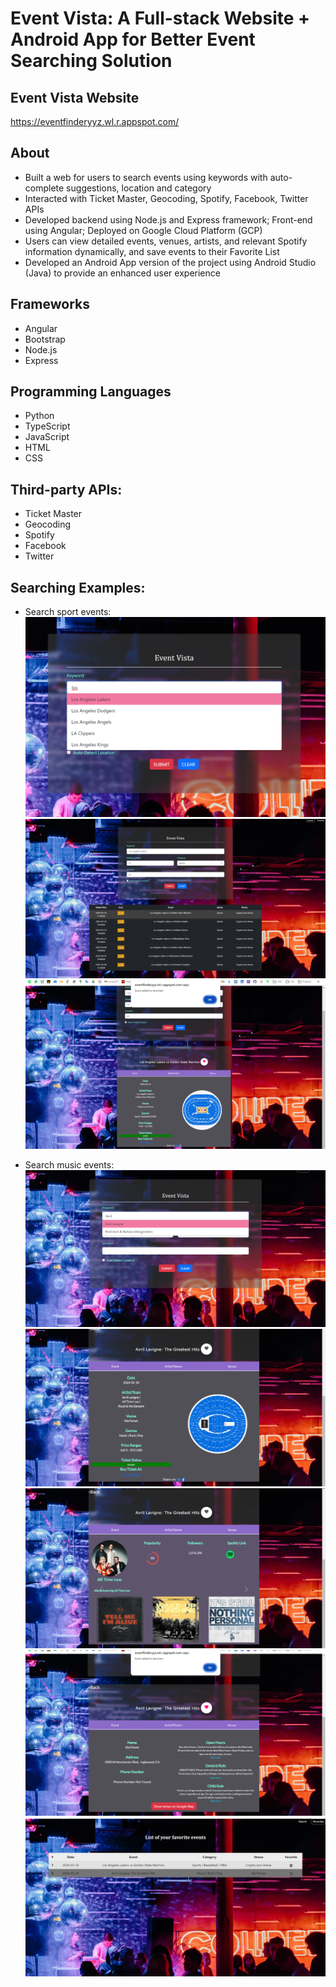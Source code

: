 # Event Vista: A Full-stack Website + Android App for Better Event Searching Solution

## Event Vista Website
https://eventfinderyyz.wl.r.appspot.com/

## About
*	Built a web for users to search events using keywords with auto-complete suggestions, location and category
*	Interacted with Ticket Master, Geocoding, Spotify, Facebook, Twitter APIs
*	Developed backend using Node.js and Express framework; Front-end using Angular; Deployed on Google Cloud Platform (GCP)
*	Users can view detailed events, venues, artists, and relevant Spotify information dynamically, and save events to their Favorite List
*	Developed an Android App version of the project using Android Studio (Java) to provide an enhanced user experience

## Frameworks
* Angular
* Bootstrap
* Node.js
* Express

## Programming Languages
* Python
* TypeScript
* JavaScript
* HTML
* CSS

## Third-party APIs:
* Ticket Master
* Geocoding
* Spotify
* Facebook
* Twitter

## Searching Examples:
* Search sport events:
![Alt text](screenshots/search-los.png?raw=true)
![Alt text](screenshots/search-los-result.png?raw=true)
![Alt text](screenshots/add-to-fav-1.png?raw=true)

* Search music events:
![Alt text](screenshots/search-music-1.png?raw=true)
![Alt text](screenshots/music-2.png?raw=true)
![Alt text](screenshots/music-3.png?raw=true)
![Alt text](screenshots/music-4.png?raw=true)
![Alt text](screenshots/fav-list.png?raw=true)


